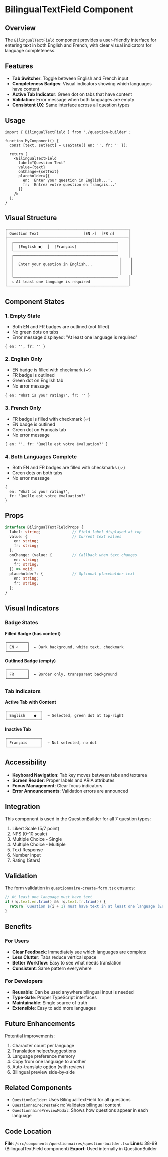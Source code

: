 # BilingualTextField Component

## Overview

The `BilingualTextField` component provides a user-friendly interface for entering text in both English and French, with clear visual indicators for language completeness.

## Features

- **Tab Switcher**: Toggle between English and French input
- **Completeness Badges**: Visual indicators showing which languages have content
- **Active Tab Indicator**: Green dot on tabs that have content
- **Validation**: Error message when both languages are empty
- **Consistent UX**: Same interface across all question types

## Usage

```tsx
import { BilingualTextField } from './question-builder';

function MyComponent() {
  const [text, setText] = useState({ en: '', fr: '' });

  return (
    <BilingualTextField
      label="Question Text"
      value={text}
      onChange={setText}
      placeholder={{
        en: 'Enter your question in English...',
        fr: 'Entrez votre question en français...'
      }}
    />
  );
}
```

## Visual Structure

```
┌──────────────────────────────────────────────────────┐
│ Question Text                    [EN ✓]  [FR ○]      │
├──────────────────────────────────────────────────────┤
│  ┌──────────────────────────────────────────────┐    │
│  │  [English ●]  │  [Français]                  │    │
│  └──────────────────────────────────────────────┘    │
│  ┌──────────────────────────────────────────────┐    │
│  │                                               │    │
│  │  Enter your question in English...            │    │
│  │                                               │    │
│  │                                               │    │
│  └──────────────────────────────────────────────┘    │
│  ⚠ At least one language is required                 │
└──────────────────────────────────────────────────────┘
```

## Component States

### 1. Empty State
- Both EN and FR badges are outlined (not filled)
- No green dots on tabs
- Error message displayed: "At least one language is required"

```tsx
{ en: '', fr: '' }
```

### 2. English Only
- EN badge is filled with checkmark (✓)
- FR badge is outlined
- Green dot on English tab
- No error message

```tsx
{ en: 'What is your rating?', fr: '' }
```

### 3. French Only
- FR badge is filled with checkmark (✓)
- EN badge is outlined
- Green dot on Français tab
- No error message

```tsx
{ en: '', fr: 'Quelle est votre évaluation?' }
```

### 4. Both Languages Complete
- Both EN and FR badges are filled with checkmarks (✓)
- Green dots on both tabs
- No error message

```tsx
{
  en: 'What is your rating?',
  fr: 'Quelle est votre évaluation?'
}
```

## Props

```typescript
interface BilingualTextFieldProps {
  label: string;              // Field label displayed at top
  value: {                    // Current text values
    en: string;
    fr: string;
  };
  onChange: (value: {         // Callback when text changes
    en: string;
    fr: string;
  }) => void;
  placeholder?: {             // Optional placeholder text
    en: string;
    fr: string;
  };
}
```

## Visual Indicators

### Badge States

**Filled Badge (has content)**
```
┌─────────┐
│ EN ✓    │  ← Dark background, white text, checkmark
└─────────┘
```

**Outlined Badge (empty)**
```
┌─────────┐
│ FR      │  ← Border only, transparent background
└─────────┘
```

### Tab Indicators

**Active Tab with Content**
```
┌───────────────┐
│ English    ●  │  ← Selected, green dot at top-right
└───────────────┘
```

**Inactive Tab**
```
┌───────────────┐
│ Français      │  ← Not selected, no dot
└───────────────┘
```

## Accessibility

- **Keyboard Navigation**: Tab key moves between tabs and textarea
- **Screen Reader**: Proper labels and ARIA attributes
- **Focus Management**: Clear focus indicators
- **Error Announcements**: Validation errors are announced

## Integration

This component is used in the QuestionBuilder for all 7 question types:

1. Likert Scale (5/7 point)
2. NPS (0-10 scale)
3. Multiple Choice - Single
4. Multiple Choice - Multiple
5. Text Response
6. Number Input
7. Rating (Stars)

## Validation

The form validation in `questionnaire-create-form.tsx` ensures:

```typescript
// At least one language must have text
if (!q.text.en.trim() && !q.text.fr.trim()) {
  return `Question ${i + 1} must have text in at least one language (English or French)`;
}
```

## Benefits

### For Users
- **Clear Feedback**: Immediately see which languages are complete
- **Less Clutter**: Tabs reduce vertical space
- **Better Workflow**: Easy to see what needs translation
- **Consistent**: Same pattern everywhere

### For Developers
- **Reusable**: Can be used anywhere bilingual input is needed
- **Type-Safe**: Proper TypeScript interfaces
- **Maintainable**: Single source of truth
- **Extensible**: Easy to add more languages

## Future Enhancements

Potential improvements:
1. Character count per language
2. Translation helper/suggestions
3. Language preference memory
4. Copy from one language to another
5. Auto-translate option (with review)
6. Bilingual preview side-by-side

## Related Components

- `QuestionBuilder`: Uses BilingualTextField for all questions
- `QuestionnaireCreateForm`: Validates bilingual content
- `QuestionnairePreviewModal`: Shows how questions appear in each language

## Code Location

**File**: `/src/components/questionnaires/question-builder.tsx`
**Lines**: 38-99 (BilingualTextField component)
**Export**: Used internally in QuestionBuilder
